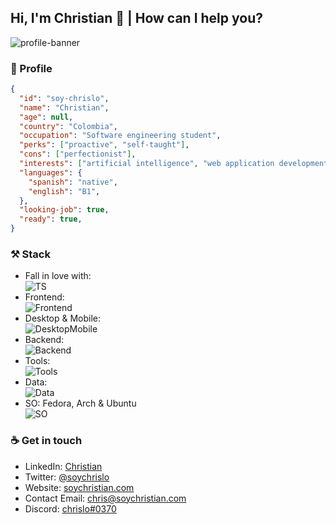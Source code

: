 ## Hi, I'm Christian 👋 | How can I help you?

![profile-banner](https://imgur.com/kOkqNSs.jpg)
### 🦄 Profile
```json
{
  "id": "soy-chrislo",
  "name": "Christian",
  "age": null,
  "country": "Colombia",
  "occupation": "Software engineering student",
  "perks": ["proactive", "self-taught"],
  "cons": ["perfectionist"],
  "interests": ["artificial intelligence", "web application development"],
  "languages": {
    "spanish": "native",
    "english": "B1",
  },
  "looking-job": true,
  "ready": true,
}
```


### ⚒️ Stack
- Fall in love with: <br>
![TS](https://skillicons.dev/icons?i=ts)
- Frontend: <br>
![Frontend](https://skillicons.dev/icons?i=js,html,css,react,sass,tailwind) 
- Desktop & Mobile: <br>
![DesktopMobile](https://skillicons.dev/icons?i=electron,react)
- Backend: <br>
![Backend](https://skillicons.dev/icons?i=nodejs,express,deno) 
- Tools: <br>
![Tools](https://skillicons.dev/icons?i=bash,docker,figma,git,ps)
- Data: <br>
![Data](https://skillicons.dev/icons?i=mongodb,mysql,postgres)
- SO: Fedora, Arch & Ubuntu <br>
![SO](https://skillicons.dev/icons?i=linux)

### ☕ Get in touch
- LinkedIn: [Christian](https://www.linkedin.com/in/christian-rubio-111521220/)
- Twitter: [@soychrislo](https://twitter.com/soychrislo)
- Website: [soychristian.com](https://soychristian.com)
- Contact Email: chris@soychristian.com
- Discord: [chrislo#0370](https://discord.com)


